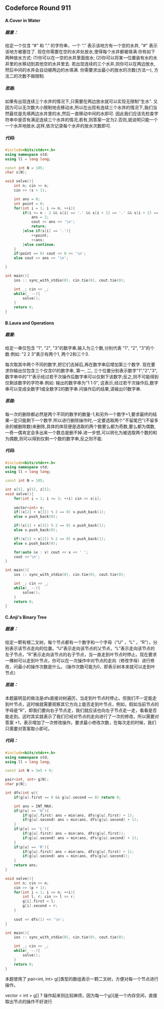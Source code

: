 ## Codeforce Round 911

#### A.Cover in Water

##### 题意：

给定一个仅含 “#” 和 “.” 的字符串，一个 “.” 表示该地方有一个空的水井, "#" 表示该地方被塞住了. 现在你需要在空的水井处放水,使得每个水井都被填满.你有如下两种放水方式: (1)你可以在一空的水井里面放水; (2)你可以将某一位置装有水的水井里的水移动到其他空的水井里去. 若出现连续的三个水井,则你可以在两边放水,然后中间的水井会自动被两边的水填满. 你需要求出最小的放水的次数(方法一), 方法二的次数不做限制.

##### 思路:

如果有出现连续三个水井的情况下,只需要在两边放水就可以实现无限制"生水". 又因为可以无次数大小限制地去移动水,所以在出现有连续三个水井的情况下,我们当然最优是先填两边水井里的水,然后一直移动中间的水即可. 因此我们应该先检查字符串中是否有满足连续三个水井的情况,若有,则答案一定为2.否则,就说明只能一个一个水井地放水.这样,依次记录每个水井的放水次数即可.

##### 代码:

```c++
#include<bits/stdc++.h>
using namespace std;
using ll = long long;

const int N = 105;
char s[N];

void solve(){
    int n; cin >> n;
    cin >> (s + 1);

    int ans = 0;
    int point = 0;
    for(int i = 1; i <= n; ++i){
        if(i <= n - 2 && s[i] == '.' && s[i + 1] == '.' && s[i + 2] == '.'){
            ans = 2;
            cout << ans << '\n';
            return;
        }else if(s[i] == '.'){
            ++point;
            ++ans;
        }else continue;
    }
    if(point == 0) cout << 0 << '\n';
    else cout << ans << '\n';

}

int main(){
    ios :: sync_with_stdio(0), cin.tie(0), cout.tie(0);

    int _; cin >> _;
    while(_ --){
        solve();
    }
    return 0;
}

```





#### B.Laura and Operations

##### 题意:

给定一串仅包含 "1", "2", "3"的数字串,输入为三个数,分别代表 "1", "2", "3"的个数.例如: "2 2 3"表示有两个1, 两个2和三个3. 

每次取其中两个不同的数字,把它们去掉后,再在数字串后增加第三个数字. 现在要求你输出仅包含三个仅含01的数字串, 第一, 二, 三个位置分别表示数字"1","2","3", 数字串中的"1"表示经过若干次操作后数字串可以仅剩下该数字;反之,则不可能得到仅剩该数字的字符串.例如: 输出的数字串为"1 1 0", 这表示,经过若干次操作后,数字串可以变成全数字1或全数字2的数字串.问操作后的结果,请输出01数字串.

##### 思路:

每一次的删除都必然是两个不同的数字的数量-1,和另外一个数字+1,要求最终的结果一定只能剩下一个数字.所以进行删除操作时,一定要选取两个"不留尾巴"(不留多余的被删除数)来删除,具体的体现便是选取的两个数要么都为奇数,要么都为偶数,一奇一偶肯定会多出来一个数总是删不掉.进一步想,可以转化为被选取两个数的和为偶数,则可以得到仅剩一个数的数字串,反之则不能.

##### 代码:

```c++
#include<bits/stdc++.h>
using namespace std;
using ll = long long;

const int N = 105;

int x[5], y[5], z[5];
void solve(){
    for(int i = 1; i <= 3; ++i) cin >> x[i];
    
    vector<int> v;
    if((x[2] + x[3]) % 2 == 0) v.push_back(1);
    else v.push_back(0);

    if((x[1] + x[3]) % 2 == 0) v.push_back(1);
    else v.push_back(0);

    if((x[1] + x[2]) % 2 == 0) v.push_back(1);
    else v.push_back(0);

    for(auto &x : v) cout << x << ' ';
    cout <<'\n';
}

int main(){
    ios :: sync_with_stdio(0), cin.tie(0), cout.tie(0);

    int _; cin >> _;
    while(_ --){
        solve();
    }
    return 0;
}

```





#### C.Anji's Binary Tree

#####  题意：

给定一颗有根二叉树，每个节点都有一个数字和一个字母（“U” ，“L” ，“R”），分别表示该节点走向的位置。“U”表示走向该节点的父节点，“L”表示走向该节点的左子节点，“R”表示走向该节点的右子节点，当一直走到叶节点时停止。现在要求一棵树可以走到叶节点，你可以在一次操作中对节点的走向（修改字母）进行修改，问最小的操作次数是什么。（操作次数可能为0，即表示树本来就可以走到叶节点）

##### 思路：

本题最明显的做法是dfs直接对树遍历，当走到叶节点时停止。但我们不一定能走到叶节点，这时候就需要观察其它方向上能否走到叶节点，例如，假如当前节点的字母是“R”，即我们要向右子节点走，我们就应该也向左子节点走一走，看看是否能走到。这时其实就表示了我们已经对节点的走向进行了一次的修改，所以需要对答案 +1，表示增加了一次修改操作。要求最小修改次数，在每次走的时候，我们只需要对答案取小即可。

##### 代码：

```c++
#include<bits/stdc++.h>
using namespace std;
using ll = long long;

const int N = 3e5 + 9;

pair<int, int> g[N];
char p[N];

int dfs(int u){
    if(g[u].first == 0 && g[u].second == 0) return 0;

    int ans = INT_MAX;
    if(p[u] == 'U'){
        if(g[u].first) ans = min(ans, dfs(g[u].first) + 1);
        if(g[u].second) ans = min(ans, dfs(g[u].second) + 1);
    }
    if(p[u] == 'L'){
        if(g[u].first) ans = min(ans, dfs(g[u].first));
        if(g[u].second) ans = min(ans, dfs(g[u].second) + 1);
    }
    if(p[u] == 'R'){
        if(g[u].first) ans = min(ans, dfs(g[u].first) + 1);
        if(g[u].second) ans = min(ans, dfs(g[u].second));
    }
    return ans;
}

void solve(){
    int n; cin >> n;
    cin >> (p + 1);
    for(int i = 1; i <= n; ++i){
        int l, r; cin >> l >> r;
        g[i].first = l;
        g[i].second = r;
    }
    
    cout << dfs(1) << '\n';
}

int main(){
    ios :: sync_with_stdio(0), cin.tie(0), cout.tie(0);

    int _; cin >> _;
    while(_ --){
        solve();
    }
    return 0;
}
```

本题使用了 pair<int, int> g[]类型的数组表示一颗二叉树，方便对每一个节点进行操作。

vector < int > g[] ? 操作起来则比较麻烦，因为每一个g[i]是一个内存空间，直接取出节点的操作不好进行
